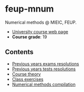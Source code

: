 # feup-mnum

Numerical methods @ MIEIC, FEUP.

- [University course web page](https://sigarra.up.pt/feup/pt/ucurr_geral.ficha_uc_view?pv_ocorrencia_id=436440)
- **Course grade**: 19

## Contents

- [Previous years exams resolutions](exams)
- [Previous years tests resolutions](tests)
- [Course theory](theory)
- [Class exercises](tps)
- [Numerical methods compilation](https://github.com/TsarkFC/feup-mnum/blob/master/methods.py)

